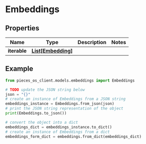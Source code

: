 # Embeddings


## Properties

Name | Type | Description | Notes
------------ | ------------- | ------------- | -------------
**iterable** | [**List[Embedding]**](Embedding) |  | 

## Example

```python
from pieces_os_client.models.embeddings import Embeddings

# TODO update the JSON string below
json = "{}"
# create an instance of Embeddings from a JSON string
embeddings_instance = Embeddings.from_json(json)
# print the JSON string representation of the object
print(Embeddings.to_json())

# convert the object into a dict
embeddings_dict = embeddings_instance.to_dict()
# create an instance of Embeddings from a dict
embeddings_form_dict = embeddings.from_dict(embeddings_dict)
```


